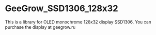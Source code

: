# GeeGrow_SSD1306_128x32
This is a library for OLED monochrome 128x32 display SSD1306.
You can purchase the display at geegrow.ru
